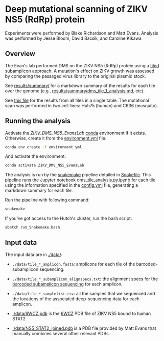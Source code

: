 # Deep mutational scanning of ZIKV NS5 (RdRp) protein

Experiments were performed by Blake Richardson and Matt Evans. Analysis was performed by Jesse Bloom, David Bacsik, and Caroline Kikawa

## Overview

The Evan's lab performed DMS on the ZIKV NS5 (RdRp) protein using a [tiled subamplicon approach](https://jbloomlab.github.io/dms_tools2/bcsubamp.html). A mutation's effect on ZIKV growth was assessed by comparing the passaged virus library to the original plasmid stock. 

See [results/summary/](results/summary/) for a markdown summary of the results for each tile over the genome (e.g., [results/summary/dms_tile_1_analysis.md](results/summary/dms_tile_1_analysis.md), etc).

See [this file](results/all_tiles/alltiles_host_adaptation.csv) for the results from all tiles in a single table. The mutational scan was performed in two cell lines: Huh75 (human) and C636 (mosquito).

## Running the analysis

Activate the *ZIKV_DMS_NS5_EvansLab* [conda](https://docs.conda.io/projects/conda/en/latest/index.html) environment if it exists. Otherwise, create it from the [environment.yml](environment.yml) file:

```bash
conda env create -f environment.yml
```

And activate the environment:

```bash
conda activate ZIKV_DMS_NS5_EvansLab
```

The analysis is run by the [snakemake](https://snakemake.readthedocs.io/) pipeline detailed in [Snakefile](Snakefile). This pipeline runs the Jupyter notebook [dms_tile_analysis.py.ipynb](dms_tile_analysis.ipynb) for each tile using the information specified in the [config.yml](config.yml) file, generating a markdown summary for each tile.

Run the pipeline with following command:

```bash
snakemake
```

If you've got access to the Hutch's cluster, run the bash script:

```bash
sbatch run_Snakemake.bash
```

## Input data

The input data are in [./data/](data):

 - `./data/tile_*_amplicon.fasta`: amplicons for each tile of the barcoded-subamplicon sequencing.

 - `./data/tile_*_subamplicon_alignspecs.txt`: the alignment specs for the [barcoded subamplicon sequencing](https://jbloomlab.github.io/dms_tools2/bcsubamp.html) for each amplicon.

 - `./data/tile_*_samplelist.csv`: all the samples that we sequenced and the locations of the associated deep-sequencing data for each amplicon.

 - [./data/6WCZ.pdb](data/6WCZ.pdb) is the [6WCZ](https://www.rcsb.org/structure/6wcz) PDB file of ZIKV NS5 bound to human STAT2.

 - [./data/NS5_STAT2_joined.pdb](data/NS5_STAT2_joined.pdb) is a PDB file provided by Matt Evans that manually combines several other relevant PDBs.
